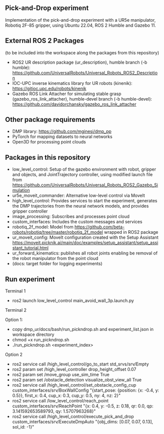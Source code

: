## Pick-and-Drop experiment
Implementation of the pick-and-drop experiment with a UR5e manipulator, Robotiq 2F-85 gripper, using Ubuntu 22.04, ROS 2 Humble and Gazebo 11.

## External ROS 2 Packages
(to be included into the workspace along the packages from this repository)
- ROS2 UR description package (ur_description), humble branch (-b humble): https://github.com/UniversalRobots/Universal_Robots_ROS2_Description
- IOC-UPC inverse kinematics library for UR robots (kinenik): https://gitioc.upc.edu/robots/kinenik
- Gazebo ROS Link Attacher for simulating stable grasp (gazebo_ros_link_attacher), humble-devel branch (-b humble-devel): https://github.com/davidorchansky/gazebo_ros_link_attacher

## Other package requirements
- DMP library: https://github.com/mginesi/dmp_pp
- PyTorch for mapping datasets to neural networks
- Open3D for processing point clouds

## Packages in this repository
- low_level_control: Setup of the gazebo environment with robot, gripper and objects, and JointTrajectory controller, using modified launch file from https://github.com/UniversalRobots/Universal_Robots_ROS2_Gazebo_Simulation
- ur5e_moveit_commander: Alternative low-level control via MoveIt
- high_level_control: Provides services to start the experiment, generates the DMP trajectories from the neural network models, and provides gripper controller
- image_processing: Subscribes and processes point cloud
- custom_interfaces: Includes the custom messages and services
- robotiq_2f_model: Model from https://github.com/beta-robots/robotiq/tree/master/robotiq_2f_model wrapped in ROS2 package
- ur_moveit_config: MoveIt configuration created with the Setup Assistant https://moveit.picknik.ai/main/doc/examples/setup_assistant/setup_assistant_tutorial.html
- ur_forward_kinematics: publishes all robot joints enabling be removal of the robot manipulator from the point cloud
- (docs: target folder for logging experiments)

## Run experiment
Terminal 1
- ros2 launch low_level_control main_avoid_wall_3p.launch.py

Terminal 2

Option 1:
- copy dmp_ur/docs/bash/run_pickndrop.sh and experiment_list.json in workspace directory
- chmod +x run_pickndrop.sh
- ./run_pickndrop.sh <experiment_index>

Option 2
- ros2 service call /high_level_control/go_to_start std_srvs/srv/Empty
- ros2 param set /high_level_controller drop_height_offset 0.07
- ros2 param set /move_group use_sim_time True
- ros2 param set /obstacle_detection visualize_obst_view_all True
- ros2 service call /high_level_control/set_obstacle_config_cup custom_interfaces/srv/BoxWallConfig "{start_pose: {position: {x: -0.4, y: 0.5}}, first_x: 0.4, cup_x: 0.3, cup_y: 0.5, ny: 4, nz: 2}"
- ros2 service call /low_level_control/reach_point custom_interfaces/srv/ReachPoint "{x: 0.4, y: -0.5, z: 0.18, qr: 0.0, qp: 3.141592653589793, qy: 1.5707963268}"
- ros2 service call /high_level_control/execute_pick_and_drop custom_interfaces/srv/ExecuteDmpAuto "{obj_dims: [0.07, 0.07, 0.13], sol_id: -1}"
